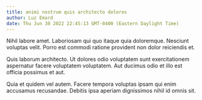 ```yaml
---
title: animi nostrum quis architecto dolores
author: Luz Emard
date: Thu Jun 30 2022 22:45:13 GMT-0400 (Eastern Daylight Time)
---
```

Nihil labore amet. Laboriosam qui quo itaque quia doloremque. Nesciunt voluptas velit. Porro est commodi ratione provident non dolor reiciendis et.

 Quis laborum architecto. Ut dolores odio voluptatem sunt exercitationem aspernatur facere voluptatem voluptatem. Aut ducimus odio et illo est officia possimus et aut.

 Quia et quidem vel autem. Facere tempora voluptas ipsam qui enim accusamus recusandae. Debitis ipsa aperiam dignissimos nihil id omnis sit.